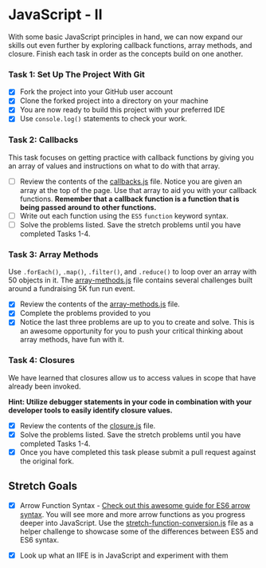 # JavaScript - II

With some basic JavaScript principles in hand, we can now expand our skills out even further by exploring callback functions, array methods, and closure. Finish each task in order as the concepts build on one another.

### Task 1: Set Up The Project With Git

- [x] Fork the project into your GitHub user account
- [x] Clone the forked project into a directory on your machine
- [x] You are now ready to build this project with your preferred IDE
- [x] Use `console.log()` statements to check your work.

### Task 2: Callbacks

This task focuses on getting practice with callback functions by giving you an array of values and instructions on what to do with that array.

- [ ] Review the contents of the [callbacks.js](assignments/callbacks.js) file. Notice you are given an array at the top of the page. Use that array to aid you with your callback functions. **Remember that a callback function is a function that is being passed around to other functions.**
- [ ] Write out each function using the `ES5` `function` keyword syntax.
- [ ] Solve the problems listed. Save the stretch problems until you have completed Tasks 1-4.

### Task 3: Array Methods

Use `.forEach()`, `.map()`, `.filter()`, and `.reduce()` to loop over an array with 50 objects in it. The [array-methods.js](assignments/array-methods.js) file contains several challenges built around a fundraising 5K fun run event.

- [x] Review the contents of the [array-methods.js](assignments/array-methods.js) file.
- [x] Complete the problems provided to you
- [x] Notice the last three problems are up to you to create and solve. This is an awesome opportunity for you to push your critical thinking about array methods, have fun with it.

### Task 4: Closures

We have learned that closures allow us to access values in scope that have already been invoked.

**Hint: Utilize debugger statements in your code in combination with your developer tools to easily identify closure values.**

- [x] Review the contents of the [closure.js](assignments/closure.js) file.
- [x] Solve the problems listed. Save the stretch problems until you have completed Tasks 1-4.
- [x] Once you have completed this task please submit a pull request against the original fork.

## Stretch Goals

- [x] Arrow Function Syntax - [Check out this awesome guide for ES6 arrow syntax](https://medium.freecodecamp.org/when-and-why-you-should-use-es6-arrow-functions-and-when-you-shouldnt-3d851d7f0b26). You will see more and more arrow functions as you progress deeper into JavaScript. Use the [stretch-function-conversion.js](assignments/function-conversion.js) file as a helper challenge to showcase some of the differences between ES5 and ES6 syntax.

- [x] Look up what an IIFE is in JavaScript and experiment with them
